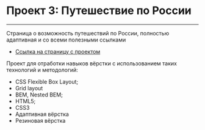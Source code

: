 # Проект 3: Путешествие по России
------
Страница о возможность путешествий по России, полностью адаптивная и со всеми полезными ссылками 


* [Ссылка на страницу с проектом](https://github.com/Urakaev/russian-travel)

Проект для отработки навыков вёрстки с использованием таких технологий и методологий:
* CSS Flexible Box Layout;
* Grid layout
* BEM, Nested BEM;
* HTML5;
* CSS3
* Адаптивная вёрстка
* Резиновая вёрстка 
